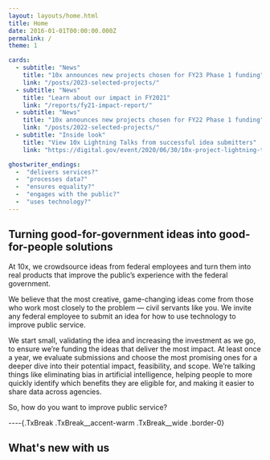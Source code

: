 ```yaml
---
layout: layouts/home.html
title: Home
date: 2016-01-01T00:00:00.000Z
permalink: /
theme: 1

cards: 
  - subtitle: "News"
    title: "10x announces new projects chosen for FY23 Phase 1 funding"
    link: "/posts/2023-selected-projects/"
  - subtitle: "News"
    title: "Learn about our impact in FY2021"
    link: "/reports/fy21-impact-report/"
  - subtitle: "News"
    title: "10x announces new projects chosen for FY22 Phase 1 funding"
    link: "/posts/2022-selected-projects/"
  - subtitle: "Inside look"
    title: "View 10x Lightning Talks from successful idea submitters"
    link: "https://digital.gov/event/2020/06/30/10x-project-lightning-talks-2020/"

ghostwriter_endings:
  -  "delivers services?"
  -  "processes data?"
  -  "ensures equality?"
  -  "engages with the public?"
  -  "uses technology?"
---
```


## Turning good-for-government ideas into good-for-people solutions
At 10x, we crowdsource ideas from federal employees and turn them into real products that improve the public’s experience with the federal government.

We believe that the most creative, game-changing ideas come from those who work most closely to the problem — civil servants like you. We invite any federal employee to submit an idea for how to use technology to improve public service.

We start small, validating the idea and increasing the investment as we go, to ensure we’re funding the ideas that deliver the most impact. At least once a year, we evaluate submissions and choose the most promising ones for a deeper dive into their potential impact, feasibility, and scope. We’re talking things like eliminating bias in artificial intelligence, helping people to more quickly identify which benefits they are eligible for, and making it easier to share data across agencies.

So, how do you want to improve public service?

----{.TxBreak .TxBreak__accent-warm .TxBreak__wide .border-0}

## What's new with us
